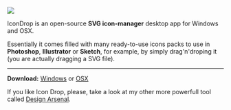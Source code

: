 ![](https://raw.githubusercontent.com/ramon-mendes/IconDrop/master/demo.gif)

IconDrop is an open-source **SVG icon-manager** desktop app for Windows and OSX.

Essentially it comes filled with many ready-to-use icons packs to use in **Photoshop**, **Illustrator** or **Sketch**, for example, by simply drag'n'droping it (you are actually dragging a SVG file).

---

**Download:** [Windows](https://www.dropbox.com/s/h3fcpiocx2rjlon/IconDropWIN.zip?raw=1) or [OSX](https://www.dropbox.com/s/96gnkldoynprspg/OctoDeskdexOSX.zip?raw=1)

If you like Icon Drop, please, take a look at my other more powerfull tool called [Design Arsenal](https://designarsenal.co/#icondrop).